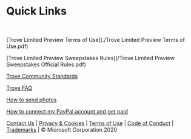 # Quick Links

<br/>

[Trove Limited Preview Terms of Use](./Trove Limited Preview Terms of Use.pdf)
<br/>

[Trove Limited Preview Sweepstakes Rules](/Trove Limited Preview Sweepstakes Official Rules.pdf)
<br/>

[Trove Community Standards](/communitystandards/)
<br/>

[Trove FAQ](/faq/)
<br/>

[How to send photos](/sendphotos/)
<br/>

[How to connect my PayPal account and get paid](/paypalaccount/)
<br/>

[Contact Us](https://aka.ms/trovefeedback) | [Privacy & Cookies](https://go.microsoft.com/fwlink/?LinkId=521839) | [Terms of Use](https://aka.ms/trovetermsofuse) | [Code of Conduct](https://aka.ms/trovecommunitystandards) | [Trademarks](https://go.microsoft.com/fwlink/?LinkId=506942) | © Microsoft Corporation 2020

